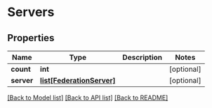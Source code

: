 # Servers

## Properties
Name | Type | Description | Notes
------------ | ------------- | ------------- | -------------
**count** | **int** |  | [optional] 
**server** | [**list[FederationServer]**](FederationServer.md) |  | [optional] 

[[Back to Model list]](../README.md#documentation-for-models) [[Back to API list]](../README.md#documentation-for-api-endpoints) [[Back to README]](../README.md)


